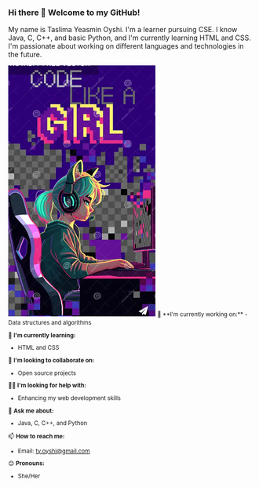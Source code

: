 ### Hi there 👋 Welcome to my GitHub!

My name is Taslima Yeasmin Oyshi. I'm a learner pursuing CSE. I know Java, C, C++, and basic Python, and I'm currently learning HTML and CSS. I'm passionate about working on different languages and technologies in the future.

<img src="https://github.com/Taslima-Yeasmin-Oyshi/Taslima-Yeasmin-Oyshi/blob/main/Screenshot%202024-06-24%20161605.png" alt="Code Like a Girl" width="300"/>

<small>
🔭 **I'm currently working on:**
- Data structures and algorithms

🌱 **I'm currently learning:**
- HTML and CSS

🤝 **I'm looking to collaborate on:**
- Open source projects

👨‍💻 **I'm looking for help with:**
- Enhancing my web development skills

💬 **Ask me about:**
- Java, C, C++, and Python

📫 **How to reach me:**
- Email: ty.oyshi@gmail.com

😊 **Pronouns:**
- She/Her
</small>
